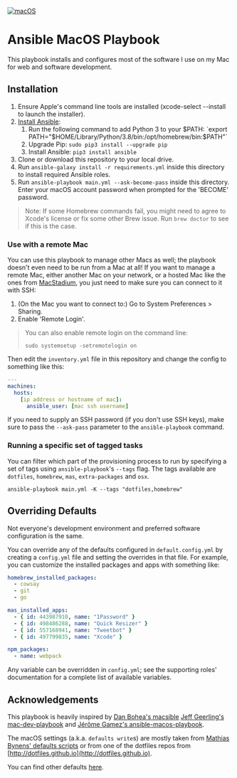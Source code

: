 [![macOS](https://github.com/gperdomor/macOS-ansible/actions/workflows/ci.yml/badge.svg)](https://github.com/gperdomor/macOS-ansible/actions/workflows/ci.yml)

# Ansible MacOS Playbook

This playbook installs and configures most of the software I use on my Mac for web and software development.

## Installation

1. Ensure Apple's command line tools are installed (xcode-select --install to launch the installer).
2. [Install Ansible](https://docs.ansible.com/ansible/latest/installation_guide/index.html):
   1. Run the following command to add Python 3 to your $PATH: `export PATH="$HOME/Library/Python/3.8/bin:/opt/homebrew/bin:$PATH"`
   2. Upgrade Pip: `sudo pip3 install --upgrade pip`
   3. Install Ansible: `pip3 install ansible`
3. Clone or download this repository to your local drive.
4. Run `ansible-galaxy install -r requirements.yml` inside this directory to install required Ansible roles.
5. Run `ansible-playbook main.yml --ask-become-pass` inside this directory. Enter your macOS account password when prompted for the 'BECOME' password.

> Note: If some Homebrew commands fail, you might need to agree to Xcode's license or fix some other Brew issue. Run `brew doctor` to see if this is the case.

### Use with a remote Mac

You can use this playbook to manage other Macs as well; the playbook doesn't even need to be run from a Mac at all! If you want to manage a remote Mac, either another Mac on your network, or a hosted Mac like the ones from [MacStadium](https://www.macstadium.com), you just need to make sure you can connect to it with SSH:

1. (On the Mac you want to connect to:) Go to System Preferences > Sharing.
2. Enable 'Remote Login'.

> You can also enable remote login on the command line:
>
>     sudo systemsetup -setremotelogin on

Then edit the `inventory.yml` file in this repository and change the config to something like this:

```yaml
---
machines:
  hosts:
    [ip address or hostname of mac]:
      ansible_user: [mac ssh username]
```

If you need to supply an SSH password (if you don't use SSH keys), make sure to pass the `--ask-pass` parameter to the `ansible-playbook` command.

### Running a specific set of tagged tasks

You can filter which part of the provisioning process to run by specifying a set of tags using `ansible-playbook`'s `--tags` flag. The tags available are `dotfiles`, `homebrew`, `mas`, `extra-packages` and `osx`.

    ansible-playbook main.yml -K --tags "dotfiles,homebrew"

## Overriding Defaults

Not everyone's development environment and preferred software configuration is the same.

You can override any of the defaults configured in `default.config.yml` by creating a `config.yml` file and setting the overrides in that file. For example, you can customize the installed packages and apps with something like:

```yaml
homebrew_installed_packages:
  - cowsay
  - git
  - go

mas_installed_apps:
  - { id: 443987910, name: "1Password" }
  - { id: 498486288, name: "Quick Resizer" }
  - { id: 557168941, name: "Tweetbot" }
  - { id: 497799835, name: "Xcode" }

npm_packages:
  - name: webpack
```

Any variable can be overridden in `config.yml`; see the supporting roles' documentation for a complete list of available variables.

## Acknowledgements

This playbook is heavily inspired by
[Dan Bohea's macsible](https://github.com/macsible/macsible)
[Jeff Geerling's mac-dev-playbook](https://github.com/geerlingguy/mac-dev-playbook) and [Jérôme Gamez's ansible-macos-playbook](https://github.com/jeromegamez/ansible-macos-playbook).

The macOS settings (a.k.a. `defaults write`s) are mostly taken from
[Mathias Bynens' defaults scripts](https://mths.be/macos) or from one of the
dotfiles repos from [http://dotfiles.github.io](http://dotfiles.github.io).

You can find other defaults [here](https://macos-defaults.com).
